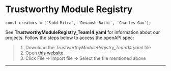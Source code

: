 # Trustworthy Module Registry

	const creators = [`Sidd Mitra`, `Devansh Rathi`, `Charles Gao`];
  
See **TrustworthyModuleRegistry_Team14.yaml** for information about our projects. Follow the steps below to access the openAPI spec:

>1. Download the *TrustworthyModuleRegistry_Team14.yaml* file
>2. Open [this website](https://editor.swagger.io/)
>3. Click File -> Import file -> Select the file mentioned above

---

